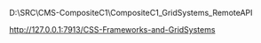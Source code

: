 ﻿D:\SRC\CMS-CompositeC1\CompositeC1_GridSystems_RemoteAPI

http://127.0.0.1:7913/CSS-Frameworks-and-GridSystems
